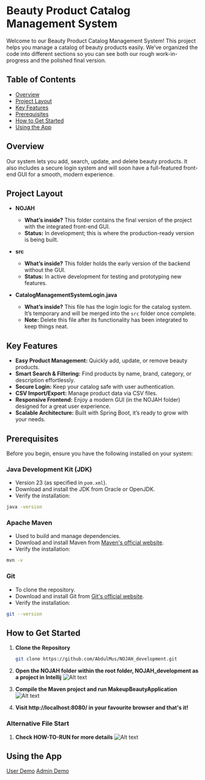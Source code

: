# Beauty Product Catalog Management System

Welcome to our Beauty Product Catalog Management System! This project helps you manage a catalog of beauty products easily. We’ve organized the code into different sections so you can see both our rough work-in-progress and the polished final version.

## Table of Contents

- [Overview](#overview)
- [Project Layout](#project-layout)
- [Key Features](#key-features)
- [Prerequisites](#prerequisites)
- [How to Get Started](#how-to-get-started)
- [Using the App](#using-the-app)

## Overview

Our system lets you add, search, update, and delete beauty products. It also includes a secure login system and will soon have a full-featured front-end GUI for a smooth, modern experience.

## Project Layout

- **NOJAH**
    - **What’s inside?** This folder contains the final version of the project with the integrated front-end GUI.
    - **Status:** In development; this is where the production-ready version is being built.

- **src**
    - **What’s inside?** This folder holds the early version of the backend without the GUI.
    - **Status:** In active development for testing and prototyping new features.

- **CatalogManagementSystemLogin.java**
    - **What’s inside?** This file has the login logic for the catalog system. It’s temporary and will be merged into the `src` folder once complete.
    - **Note:** Delete this file after its functionality has been integrated to keep things neat.

## Key Features

- **Easy Product Management:** Quickly add, update, or remove beauty products.
- **Smart Search & Filtering:** Find products by name, brand, category, or description effortlessly.
- **Secure Login:** Keep your catalog safe with user authentication.
- **CSV Import/Export:** Manage product data via CSV files.
- **Responsive Frontend:** Enjoy a modern GUI (in the NOJAH folder) designed for a great user experience.
- **Scalable Architecture:** Built with Spring Boot, it’s ready to grow with your needs.

## Prerequisites
Before you begin, ensure you have the following installed on your system:

### Java Development Kit (JDK)
- Version 23 (as specified in `pom.xml`).
- Download and install the JDK from Oracle or OpenJDK.
- Verify the installation:

```bash
java -version
```

### Apache Maven
- Used to build and manage dependencies.
- Download and install Maven from [Maven's official website](https://maven.apache.org/).
- Verify the installation:

```bash
mvn -v
```

### Git
- To clone the repository.
- Download and install Git from [Git's official website](https://git-scm.com/).
- Verify the installation:

```bash
git --version
```

## How to Get Started

1. **Clone the Repository**
   ```bash
   git clone https://github.com/AbdulMus/NOJAH_development.git

2. **Open the NOJAH folder within the root folder, NOJAH_development as a project in Intellij**
    ![Alt text](img.png)

3. **Compile the Maven project and run MakeupBeautyApplication**
    ![Alt text](img_1.png)

4. **Visit http://localhost:8080/ in your favourite browser and that's it!**

### Alternative File Start

1. **Check HOW-TO-RUN for more details**
    ![Alt text](img_2.png)

## Using the App
[User Demo](https://youtu.be/5QlpfEppe0o)
[Admin Demo](https://youtu.be/UyOqst--AIU)
